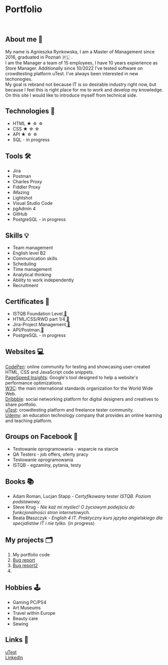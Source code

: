 <h1><strong>Portfolio</strong></h1>
<br>
<h2>About me 🪪</h2>
<p>My name is Agnieszka Rynkowska, I am a Master of Management since 2016, graduated in Poznań 🇵🇱 .<br>I am the Manager a team of 15 employees, I have 10 years expierience as Store Manager. Additionally since 10/2022 I've tested software on crowdtesting platform uTest. I've always been interested in new techonogies.<br>My goal is rebrand not because IT is so desirable industry right now, but because I feel this is right place for me to work and develop my knowledge. On this site I would like to introduce myself from technical side.</p>
<h2>Technologies 💾</h2>
<ul>
  <li>HTML ★ ☆ ☆ </li>
  <li>CSS ★ ☆ ☆</li>
  <li>API ★ ☆ ☆</li>
  <li>SQL - in progress</li>
</ul> 
<h2>Tools 🛠</h2>
<ul>
  <li>Jira</li>
  <li>Postman</li>
  <li>Charles Proxy</li>
  <li>Fiddler Proxy</li>
  <li>iMazing</li>
  <li>Lightshot</li>
  <li>Visual Studio Code</li>
  <li>pgAdmin 4</li>
  <li>GitHub</li>
  <li>PostgreSQL - in progress</li>
</ul>
<h2>Skills 💡 </h2>
<ul>
  <li>Team management</li>
  <li>English level B2</li>
  <li>Communication skills</li>
  <li>Scheduling</li>
  <li>Time management</li>
  <li>Analytical thinking</li>
  <li>Ability to work independently</li>
  <li>Recruitment</li>
</ul>
<h2>Certificates 📜</h2> 
<ul>
  <li>ISTQB Foundation Level<a href="https://drive.google.com/file/d/1LMHtjk8Mfo19gRUA-qlqwDbYzPSoZ0K2/view?usp=share_link" target="_blank"> 🔗</a></li>
  <li>HTML/CSS/RWD part 1/4<a href="https://drive.google.com/file/d/1FKuBAdTst8LfOFxwNZ-9jGf2ASDQqX4x/view?usp=share_link" target="_blank"> 🔗</a></li>
  <li>Jira-Project Management<a href="https://drive.google.com/file/d/1NUkJaK6FFqtUepjSO9SZY2z3O1iablKR/view?usp=share_link" target="_blank"> 🔗</a></li>
  <li>API/Postman<a href="https://drive.google.com/file/d/1w7VsKStHD-W9vdkx4lj05Ro7TdJd-1BF/view?usp=share_link" target="_blank"> 🔗</a></li>
  <li>PostgreSQL - in progress</li>
</ul>
<h2>Websites 💻</h2>

[CodePen](https://codepen.io): online community for testing and showcasing user-created HTML, CSS and JavaScript code snippets.<br>
[PageSpeed Insights](https://pagespeed.web.dev): Google's tool designed to help a website's performance optimizations.<br>
[W3C](https://www.w3.org): the main international standards organization for the World Wide Web.<br>
[Dribbble](https://dribbble.com): social networking platform for digital designers and creatives to share portfolio.<br>
[uTest](https://www.utest.com): crowdtesting platform and freelance tester community.<br>
[Udemy](https://www.udemy.com): an education technology company that provides an online learning and teaching platform.<br>
<h2>Groups on Facebook 📱</h2>
<ul>
  <li>Testowanie oprogramowania - wsparcie na starcie</li>
  <li>QA Testers - job offers, oferty pracy</li>
  <li>Testowanie oprogramowania</li>
  <li>ISTQB - egzaminy, pytania, testy</li>
</ul>
<h2>Books 📚 </h2>
<ul>
  <li>Adam Roman, Lucjan Stapp - <em>Certyfikowany tester ISTQB. Poziom podstawowy.</em></li>
  <li>Steve Krug - <em>Nie każ mi myśleć! O życiowym podejściu do funkcjonalności stron internetowych.</em></li>
  <li>Beata Błaszczyk - <em>English 4 IT. Praktyczny kurs języka angielskiego dla specjalistów IT i nie tylko.</em> (in progress)</li>
</ul>
<h2>My projects 🗂</h2>
<ol>
  <li>My portfolio code</li>
  <li><a href="https://drive.google.com/file/d/1ZHOnIPOM5KdBACZaf7fmp2DXYnuN_gRO/view?usp=share_link" target="_blank">Bug report</a></li>
  <li><a href="https://drive.google.com/file/d/12ySqAlP5N094NjFQmJrDG4xMvHsFF9Mr/view?usp=share_link" target="_blank">Bug report2</a></li>
  <li></li>
</ol> 
<h2>Hobbies 🕹 </h2>
<ul>
  <li>Gaming PC/PS4</li>
  <li>Art Museums</li>
  <li>Travel within Europe</li>
  <li>Beauty care</li>
  <li>Sewing</li>
</ul> 
<h2>Links 📝 </h2>
<a href="https://www.utest.com/profile/AgnesRy/about" target="_blank">uTest</a>
<br>
<a href="https://www.linkedin.com/in/agnieszka-rynkowska-63210aa2/" target="_blank">LinkedIn</a>
